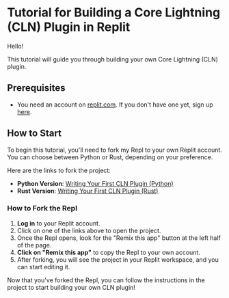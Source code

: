 # Tutorial for Building a Core Lightning (CLN) Plugin in Replit

Hello!

This tutorial will guide you through building your own Core Lightning (CLN) plugin.

## Prerequisites

- You need an account on [replit.com](https://replit.com/). If you don't have one yet, sign up [here](https://replit.com/signup).

## How to Start

To begin this tutorial, you'll need to fork my Repl to your own Replit account. You can choose between Python or Rust, depending on your preference.

Here are the links to fork the project:

- **Python Version**: [Writing Your First CLN Plugin (Python)](https://replit.com/@chrisguida1/Writing-Your-First-CLN-Plugin)
- **Rust Version**: [Writing Your First CLN Plugin (Rust)](https://replit.com/@chrisguida1/Writing-Your-First-CLN-Plugin-Rust-version)

### How to Fork the Repl

1. **Log in** to your Replit account.
2. Click on one of the links above to open the project.
3. Once the Repl opens, look for the "Remix this app" button at the left half of the page.
4. **Click on "Remix this app"** to copy the Repl to your own account.
5. After forking, you will see the project in your Replit workspace, and you can start editing it.

Now that you've forked the Repl, you can follow the instructions in the project to start building your own CLN plugin!
